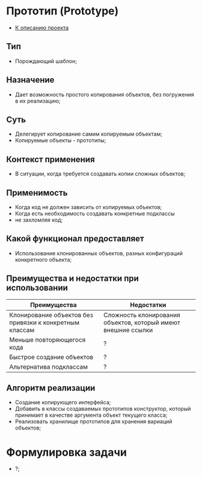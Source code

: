# Прототип (Prototype)
* [К описанию проекта](https://github.com/engine-it-in/java-design-patterns)
## Тип
* Порождающий шаблон;
## Назначение
* Дает возможность простого копирования объектов, 
без погружения в их реализацию;
## Суть
* Делегирует копирование самим копируемым объектам;
* Копируемые объекты - прототипы;
## Контекст применения
* В ситуации, когда требуется создавать копии сложных объектов;
## Применимость
* Когда код не должен зависить от копируемых объектов; 
* Когда есть необходимость создавать конкретные подклассы 
* не захломляя код; 
## Какой функционал предоставляет
* Использование клонированных объектов, разных конфигураций конкретного объекта;
## Преимущества и недостатки при использовании
| Преимущества                                            | Недостатки                                                    |
|---------------------------------------------------------|---------------------------------------------------------------|
| Клонирование объектов без привязки к конкретным классам | Сложность клонирования объектов, который имеют внешние ссылки |
| Меньше повторяющегося кода                              | ?                                                             |
| Быстрое создание объектов                               | ?                                                             |
| Альтернатива подклассам                                 | ?                                                             |
## Алгоритм реализации
* Создание копирующего интерфейса;
* Добавить в классы создаваемых прототипов конструктор, 
который принимает в качестве аргумента объект 
текущего класса;
* Реализовать хранилище прототипов для хранения вариаций
 объектов;
# Формулировка задачи
* ?;